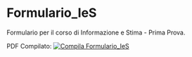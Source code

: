 # Formulario_IeS
Formulario per il corso di Informazione e Stima - Prima Prova.

PDF Compilato: [![Compila Formulario_IeS](https://github.com/oznoelr/Formulario_IeS/actions/workflows/main_workflow.yml/badge.svg)](https://github.com/oznoelr/Formulario_IeS/actions/workflows/main_workflow.yml)
